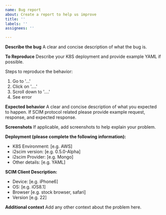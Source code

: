 ```yaml
---
name: Bug report
about: Create a report to help us improve
title: ''
labels: ''
assignees: ''

---
```


**Describe the bug**
A clear and concise description of what the bug is.

**To Reproduce**
Describe your K8S deployment and provide example YAML if possible.

Steps to reproduce the behavior:
1. Go to '...'
2. Click on '....'
3. Scroll down to '....'
4. See error

**Expected behavior**
A clear and concise description of what you expected to happen. If SCIM protocol related please provide example request, response, and expected response.

**Screenshots**
If applicable, add screenshots to help explain your problem.

**Deployment (please complete the following information):**
 - K8S Environment: [e.g. AWS]
 - i2scim version: [e.g. 0.5.0-Alpha]
 - i2scim Provider: [e.g. Mongo]
 - Other details: [e.g. YAML]

**SCIM Client Description:**
 - Device: [e.g. iPhone6]
 - OS: [e.g. iOS8.1]
 - Browser [e.g. stock browser, safari]
 - Version [e.g. 22]

**Additional context**
Add any other context about the problem here.
